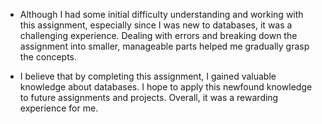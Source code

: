 - Although I had some initial difficulty understanding and working with this assignment, especially since I was new to databases, it was a challenging experience. Dealing with errors and breaking down the assignment into smaller, manageable parts helped me gradually grasp the concepts.

- I believe that by completing this assignment, I gained valuable knowledge about databases. I hope to apply this newfound knowledge to future assignments and projects. Overall, it was a rewarding experience for me.
